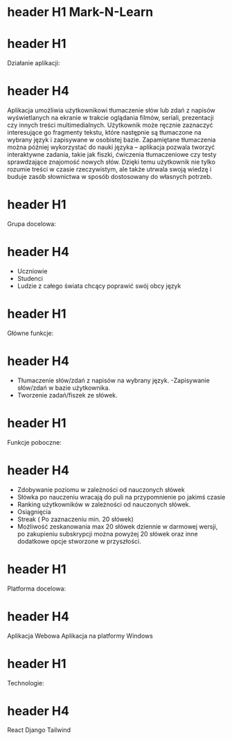 # header H1 Mark-N-Learn

# header H1
Działanie aplikacji: 
# header H4
Aplikacja umożliwia użytkownikowi tłumaczenie słów lub zdań z napisów wyświetlanych na ekranie w trakcie oglądania filmów, seriali, prezentacji czy innych treści multimedialnych. Użytkownik może ręcznie zaznaczyć interesujące go fragmenty tekstu, które następnie są tłumaczone na wybrany język i zapisywane w osobistej bazie. Zapamiętane tłumaczenia można później wykorzystać do nauki języka – aplikacja pozwala tworzyć interaktywne zadania, takie jak fiszki, ćwiczenia tłumaczeniowe czy testy sprawdzające znajomość nowych słów. Dzięki temu użytkownik nie tylko rozumie treści w czasie rzeczywistym, ale także utrwala swoją wiedzę i buduje zasób słownictwa w sposób dostosowany do własnych potrzeb.

# header H1
Grupa docelowa: 
# header H4
- Uczniowie
- Studenci
- Ludzie z całego świata chcący poprawić swój obcy język

# header H1
Główne funkcje:
# header H4
- Tłumaczenie słów/zdań z napisów na wybrany język.
-Zapisywanie słów/zdań w bazie użytkownika.
- Tworzenie zadań/fiszek ze słówek.

# header H1
Funkcje poboczne:
# header H4
-  Zdobywanie poziomu w zależności od nauczonych słówek
- Słówka po nauczeniu wracają do puli na przypomnienie po jakimś czasie
- Ranking użytkowników w zależności od nauczonych słówek.
- Osiągnięcia
- Streak ( Po zaznaczeniu min. 20 słówek)
- Możliwość zeskanowania max 20 słówek dziennie w darmowej wersji, po zakupieniu subskrypcji można powyżej 20 słówek oraz inne dodatkowe opcje stworzone w przyszłości.

# header H1
Platforma docelowa: 
# header H4
Aplikacja Webowa
Aplikacja na platformy Windows
# header H1                                      
Technologie:
# header H4
React
Django
Tailwind
